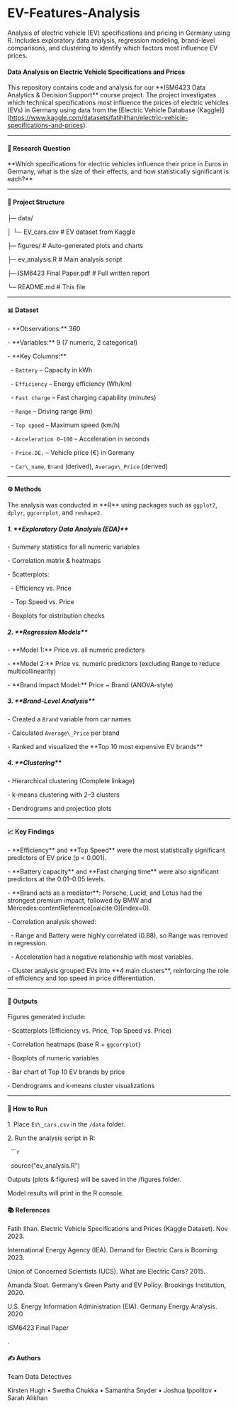 # EV-Features-Analysis

Analysis of electric vehicle (EV) specifications and pricing in Germany using R. Includes exploratory data analysis, regression modeling, brand-level comparisons, and clustering to identify which factors most influence EV prices.





#### Data Analysis on Electric Vehicle Specifications and Prices



This repository contains code and analysis for our \*\*ISM6423 Data Analytics \& Decision Support\*\* course project. The project investigates which technical specifications most influence the prices of electric vehicles (EVs) in Germany using data from the \[Electric Vehicle Database (Kaggle)](https://www.kaggle.com/datasets/fatihilhan/electric-vehicle-specifications-and-prices).



---



#### 📌 Research Question

\*\*Which specifications for electric vehicles influence their price in Euros in Germany, what is the size of their effects, and how statistically significant is each?\*\*



---



#### 📂 Project Structure

├─ data/

│ └─ EV\_cars.csv # EV dataset from Kaggle

├─ figures/ # Auto-generated plots and charts

├─ ev\_analysis.R # Main analysis script

├─ ISM6423 Final Paper.pdf # Full written report

└─ README.md # This file

---



#### 📊 Dataset

\- \*\*Observations:\*\* 360  

\- \*\*Variables:\*\* 9 (7 numeric, 2 categorical)  

\- \*\*Key Columns:\*\*

&nbsp; - `Battery` – Capacity in kWh  

&nbsp; - `Efficiency` – Energy efficiency (Wh/km)  

&nbsp; - `Fast charge` – Fast charging capability (minutes)  

&nbsp; - `Range` – Driving range (km)  

&nbsp; - `Top speed` – Maximum speed (km/h)  

&nbsp; - `Acceleration 0–100` – Acceleration in seconds  

&nbsp; - `Price.DE.` – Vehicle price (€) in Germany  

&nbsp; - `Car\_name`, `Brand` (derived), `Average\_Price` (derived)



---



#### ⚙️ Methods

The analysis was conducted in \*\*R\*\* using packages such as `ggplot2`, `dplyr`, `ggcorrplot`, and `reshape2`.



##### 1\. \*\*Exploratory Data Analysis (EDA)\*\*

\- Summary statistics for all numeric variables  

\- Correlation matrix \& heatmaps  

\- Scatterplots:

&nbsp; - Efficiency vs. Price

&nbsp; - Top Speed vs. Price  

\- Boxplots for distribution checks  



##### 2\. \*\*Regression Models\*\*

\- \*\*Model 1:\*\* Price vs. all numeric predictors  

\- \*\*Model 2:\*\* Price vs. numeric predictors (excluding Range to reduce multicollinearity)  

\- \*\*Brand Impact Model:\*\* Price ~ Brand (ANOVA-style)  



##### 3\. \*\*Brand-Level Analysis\*\*

\- Created a `Brand` variable from car names  

\- Calculated `Average\_Price` per brand  

\- Ranked and visualized the \*\*Top 10 most expensive EV brands\*\*  



##### 4\. \*\*Clustering\*\*

\- Hierarchical clustering (Complete linkage)  

\- k-means clustering with 2–3 clusters  

\- Dendrograms and projection plots  



---



#### 📈 Key Findings

\- \*\*Efficiency\*\* and \*\*Top Speed\*\* were the most statistically significant predictors of EV price (p < 0.001).  

\- \*\*Battery capacity\*\* and \*\*Fast charging time\*\* were also significant predictors at the 0.01–0.05 levels.  

\- \*\*Brand acts as a mediator\*\*: Porsche, Lucid, and Lotus had the strongest premium impact, followed by BMW and Mercedes:contentReference\[oaicite:0]{index=0}.  

\- Correlation analysis showed:

&nbsp; - Range and Battery were highly correlated (0.88), so Range was removed in regression.  

&nbsp; - Acceleration had a negative relationship with most variables.  

\- Cluster analysis grouped EVs into \*\*4 main clusters\*\*, reinforcing the role of efficiency and top speed in price differentiation.  



---



#### 📂 Outputs

Figures generated include:

\- Scatterplots (Efficiency vs. Price, Top Speed vs. Price)  

\- Correlation heatmaps (base R + `ggcorrplot`)  

\- Boxplots of numeric variables  

\- Bar chart of Top 10 EV brands by price  

\- Dendrograms and k-means cluster visualizations  



---



#### 🚀 How to Run

1\. Place `EV\_cars.csv` in the `/data` folder.  

2\. Run the analysis script in R:

&nbsp;  ```r

&nbsp;  source("ev\_analysis.R")

Outputs (plots \& figures) will be saved in the /figures folder.



Model results will print in the R console.



#### 📚 References

Fatih Ilhan. Electric Vehicle Specifications and Prices (Kaggle Dataset). Nov 2023.



International Energy Agency (IEA). Demand for Electric Cars is Booming. 2023.



Union of Concerned Scientists (UCS). What are Electric Cars? 2015.



Amanda Sloat. Germany’s Green Party and EV Policy. Brookings Institution, 2020.



U.S. Energy Information Administration (EIA). Germany Energy Analysis. 2020

ISM6423 Final Paper



.



#### ✍️ Authors

Team Data Detectives

Kirsten Hugh • Swetha Chukka • Samantha Snyder • Joshua Ippolitov • Sarah Alikhan



